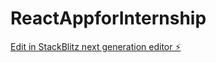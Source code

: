 # ReactAppforInternship

[Edit in StackBlitz next generation editor ⚡️](https://stackblitz.com/~/github.com/xdFelix/ReactAppforInternship)